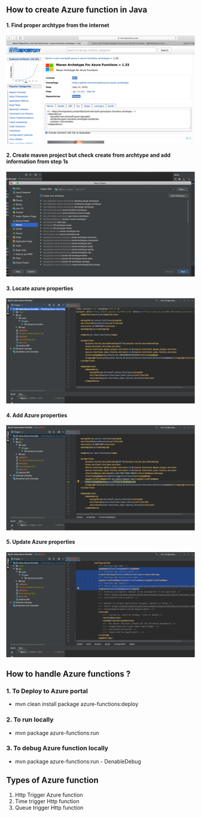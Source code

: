 ## How to create Azure function in Java ##
#### 1. Find proper archtype from the internet ####
<img src="img/arch-step1.png"/>

#### 2. Create maven project but check create from archtype and add information from step 1s ####
<img src="img/arch-step2.png"/>

#### 3. Locate azure properties ####
<img src="img/arch-step3.png"/>

#### 4. Add Azure properties ####
<img src="img/arch-step4.png"/>

#### 5. Update Azure properties ####
<img src="img/arch-step5.png"/>


## How to handle  Azure functions ? ##

### 1. To Deploy to Azure portal ###
- mvn clean install package azure-functions:deploy

### 2. To run locally ###
- mvn package azure-functions:run

### 3. To debug Azure function locally ###
- mvn package azure-functions:run - DenableDebug

## Types of Azure function ##
1. Http Trigger Azure function
2. Time trigger Http function
3. Queue trigger Http function
